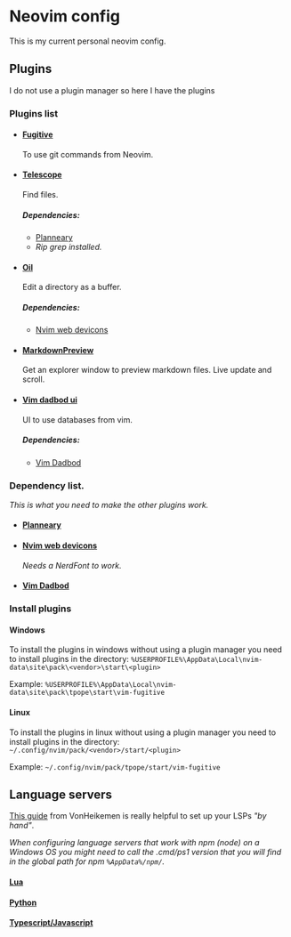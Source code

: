 # Neovim config 
This is my current personal neovim config.

## Plugins 
I do not use a plugin manager so here I have the plugins

### Plugins list ####
- #### [Fugitive](https://github.com/tpope/vim-fugitive) 
    To use git commands from Neovim.

- #### [Telescope](https://github.com/nvim-telescope/telescope.nvim)
    Find files. 
    ##### Dependencies: 
    - [Planneary](#planneary)
    - _Rip grep installed._

- #### [Oil](https://github.com/stevearc/oil.nvim) 
    Edit a directory as a buffer. 
    ##### Dependencies: 
    - [Nvim web devicons](#nvim-web-devicons)

- #### [MarkdownPreview](https://github.com/iamcco/markdown-preview.nvim)
    Get an explorer window to preview markdown files. Live update and scroll.

- #### [Vim dadbod ui](https://github.com/kristijanhusak/vim-dadbod-ui)
    UI to use databases from vim.
    ##### Dependencies: 
    - [Vim Dadbod](#vim-dadbod)

### Dependency list.
_This is what you need to make the other plugins work._
- #### [Planneary](https://github.com/nvim-lua/plenary.nvim)

- #### [Nvim web devicons](https://github.com/nvim-tree/nvim-web-devicons)
    _Needs a NerdFont to work._

- #### [Vim Dadbod](https://github.com/tpope/vim-dadbod)

### Install plugins
#### Windows 
To install the plugins in windows without
using a plugin manager you need to install plugins in the
directory:
``` %USERPROFILE%\AppData\Local\nvim-data\site\pack\<vendor>\start\<plugin> ```

Example: 
``` %USERPROFILE%\AppData\Local\nvim-data\site\pack\tpope\start\vim-fugitive ```

#### Linux 
To install the plugins in linux without using a plugin
manager you need to install plugins in the directory:
``` ~/.config/nvim/pack/<vendor>/start/<plugin> ```

Example: 
``` ~/.config/nvim/pack/tpope/start/vim-fugitive ```


## Language servers 
[This guide](https://vonheikemen.github.io/devlog/tools/neovim-lsp-client-guide/) from VonHeikemen is really helpful to set up your LSPs _"by hand"_.

_When configuring language servers that work with npm (node) on a Windows OS you might need to call the .cmd/ps1 version that you will find in the global path for npm ```%AppData%/npm/```._ 

#### [Lua](https://github.com/LuaLS/lua-language-server)
#### [Python](https://github.com/python-lsp/python-lsp-server)
#### [Typescript/Javascript](https://github.com/typescript-language-server/typescript-language-server)
